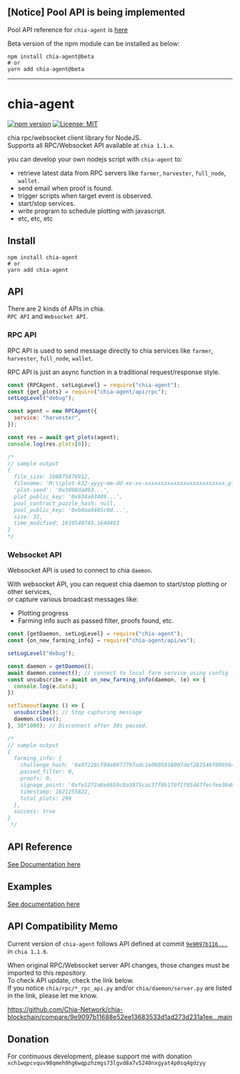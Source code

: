 ## [Notice] Pool API is being implemented
Pool API reference for `chia-agent` is [here](https://github.com/Chia-Mine/chia-agent/tree/v1.1.0/src/api/rpc/pool)

Beta version of the npm module can be installed as below:
```
npm install chia-agent@beta
# or
yarn add chia-agent@beta
```

---

# chia-agent
[![npm version](https://badge.fury.io/js/chia-agent.svg)](https://badge.fury.io/js/chia-agent) [![License: MIT](https://img.shields.io/badge/License-MIT-yellow.svg)](https://opensource.org/licenses/MIT)

chia rpc/websocket client library for NodeJS.  
Supports all RPC/Websocket API available at `chia 1.1.x`.  

you can develop your own nodejs script with `chia-agent` to:
- retrieve latest data from RPC servers like `farmer`, `harvester`, `full_node`, `wallet`.
- send email when proof is found.
- trigger scripts when target event is observed.
- start/stop services.
- write program to schedule plotting with javascript.
- etc, etc, etc

## Install
```
npm install chia-agent
# or
yarn add chia-agent
```

## API
There are 2 kinds of APIs in chia.  
`RPC API` and `Websocket API`.

### RPC API
RPC API is used to send message directly to chia services like `farmer`, `harvester`, `full_node`, `wallet`.

RPC API is just an async function in a traditional request/response style.

```js
const {RPCAgent, setLogLevel} = require("chia-agent");
const {get_plots} = require("chia-agent/api/rpc");
setLogLevel("debug");

const agent = new RPCAgent({
  service: "harvester",
});

const res = await get_plots(agent);
console.log(res.plots[0]);

/*
// sample output
{
  file_size: 108875876912,
  filename: 'M:\\plot-k32-yyyy-mm-dd-xx-xx-xxxxxxxxxxxxxxxxxxxxxxxxx.plot',
  'plot-seed': '0x3098da093...',
  plot_public_key: '0x934a93489...',
  pool_contract_puzzle_hash: null,
  pool_public_key: '0xb0aa9485c0d...',
  size: 32,
  time_modified: 1619540745.1640463
}
*/
```

### Websocket API
Websocket API is used to connect to chia `daemon`.

With websocket API, you can request chia daemon to start/stop plotting or other services,  
or capture various broadcast messages like:
- Plotting progress
- Farming info such as passed filter, proofs found, etc.

```js
const {getDaemon, setLogLevel} = require("chia-agent");
const {on_new_farming_info} = require("chia-agent/api/ws");

setLogLevel("debug");

const daemon = getDaemon();
await daemon.connect(); // connect to local farm service using config file.
const unsubscribe = await on_new_farming_info(daemon, (e) => {
  console.log(e.data);
})

setTimeout(async () => {
  unsubscribe(); // Stop capturing message
  daemon.close();
}, 30*1000); // Disconnect after 30s passed.

/*
// sample output
{
  farming_info: {
    challenge_hash: '0x07228cf04e8877797adc1e0605018007def282548f009564b00286886e23e88b',
    passed_filter: 0,
    proofs: 0,
    signage_point: '0xfe1272a8e6659c0a3875cac37f8b170f1f85d47fecfee36d825dfae0b2a73a31',
    timestamp: 1621255822,
    total_plots: 299
  },
  success: true
}
 */
```

## API Reference
[See Documentation here](https://github.com/Chia-Mine/chia-agent/blob/main/src/api/README.md)

## Examples
[See documentation here](https://github.com/Chia-Mine/chia-agent/blob/main/example)

## API Compatibility Memo
Current version of `chia-agent` follows API defined at commit [`9e9097b116...`](https://github.com/Chia-Network/chia-blockchain/tree/9e9097b11688e52ee13683533d1ad273d231a1ee) in `chia 1.1.6`.

When original RPC/Websocket server API changes, those changes must be imported to this repository.  
To check API update, check the link below.  
If you notice `chia/rpc/*_rpc_api.py` and/or `chia/daemon/server.py` are listed in the link, please let me know.  

https://github.com/Chia-Network/chia-blockchain/compare/9e9097b11688e52ee13683533d1ad273d231a1ee...main  

## Donation
For continuous development, please support me with donation
`xch1wqpcvquv98qmeh9hg6wqpzhzmgs73lgvd8a7v5240nxgyat4p0sq4gdzyy`
